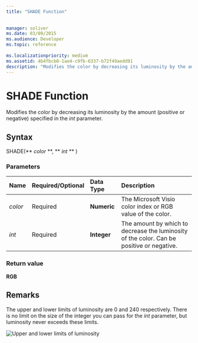 ```yaml
---
title: "SHADE Function"
 
 
manager: soliver
ms.date: 03/09/2015
ms.audience: Developer
ms.topic: reference
 
ms.localizationpriority: medium
ms.assetid: 4b4fbcb8-1ae4-c9fb-6337-b72f49aedd91
description: "Modifies the color by decreasing its luminosity by the amount (positive or negative) specified in the int parameter."
---
```


# SHADE Function

Modifies the color by decreasing its luminosity by the amount (positive or negative) specified in the  _int_ parameter. 
  
## Syntax

SHADE(** *color* **, ** *int* ** ) 
  
### Parameters

|**Name**|**Required/Optional**|**Data Type**|**Description**|
|:-----|:-----|:-----|:-----|
| _color_ <br/> |Required  <br/> |**Numeric** <br/> |The Microsoft Visio color index or RGB value of the color.  <br/> |
| _int_ <br/> |Required  <br/> |**Integer** <br/> |The amount by which to decrease the luminosity of the color. Can be positive or negative.  <br/> |
   
### Return value

 **RGB**
  
## Remarks

The upper and lower limits of luminosity are 0 and 240 respectively. There is no limit on the size of the integer you can pass for the  _int_ parameter, but luminosity never exceeds these limits. 
  
![Upper and lower limits of luminosity](media/image199_ZA10173627.gif)
  

